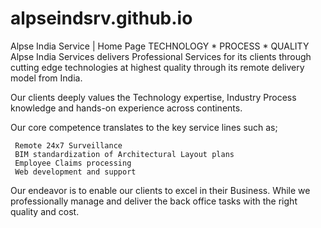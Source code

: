 # alpseindsrv.github.io
Alpse India Service | Home Page
TECHNOLOGY * PROCESS * QUALITY
Alpse India Services delivers Professional Services for its clients through cutting edge technologies at highest quality through its remote delivery model from India.

Our clients deeply values the Technology expertise, Industry Process knowledge and hands-on experience across continents.

Our core competence translates to the key service lines such as;

     Remote 24x7 Surveillance
     BIM standardization of Architectural Layout plans
     Employee Claims processing
     Web development and support

Our endeavor is to enable our clients to excel in their Business. While we professionally manage and deliver the back office tasks with the right quality  and cost.
